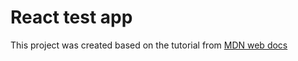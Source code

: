 # React test app

This project was created based on the tutorial from [MDN web docs](https://developer.mozilla.org/en-US/docs/Web)

